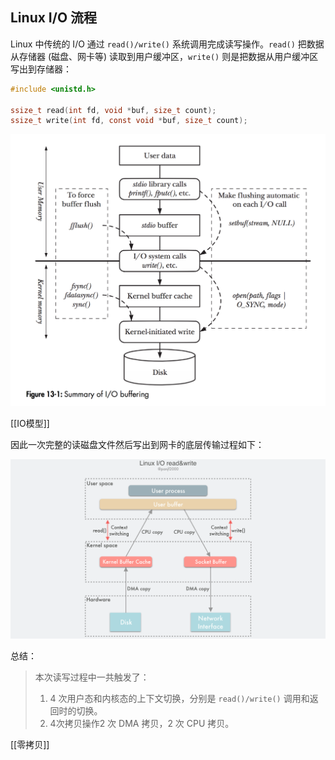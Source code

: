 
## Linux I/O 流程

Linux 中传统的 I/O 通过 `read()/write()` 系统调用完成读写操作。`read()` 把数据从存储器 (磁盘、网卡等) 读取到用户缓冲区，`write()` 则是把数据从用户缓冲区写出到存储器：

```c
#include <unistd.h>

ssize_t read(int fd, void *buf, size_t count);
ssize_t write(int fd, const void *buf, size_t count);
```
![img](assets/summary-of-io-buffering.png)

[[IO模型]]

因此一次完整的读磁盘文件然后写出到网卡的底层传输过程如下：

![img](assets/Linux-io-read-write.png)

总结：
> 本次读写过程中一共触发了：
> 1. 4 次用户态和内核态的上下文切换，分别是 `read()/write()` 调用和返回时的切换。
> 2. 4次拷贝操作2 次 DMA 拷贝，2 次 CPU 拷贝。

[[零拷贝]]